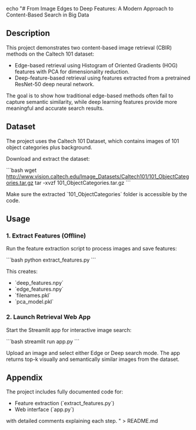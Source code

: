 echo "# From Image Edges to Deep Features: A Modern Approach to Content-Based Search in Big Data

## Description
This project demonstrates two content-based image retrieval (CBIR) methods on the Caltech 101 dataset:

- Edge-based retrieval using Histogram of Oriented Gradients (HOG) features with PCA for dimensionality reduction.
- Deep-feature-based retrieval using features extracted from a pretrained ResNet-50 deep neural network.

The goal is to show how traditional edge-based methods often fail to capture semantic similarity, while deep learning features provide more meaningful and accurate search results.

## Dataset
The project uses the Caltech 101 Dataset, which contains images of 101 object categories plus background.

Download and extract the dataset:

\`\`\`bash
wget http://www.vision.caltech.edu/Image_Datasets/Caltech101/101_ObjectCategories.tar.gz
tar -xvzf 101_ObjectCategories.tar.gz
\`\`\`

Make sure the extracted \`101_ObjectCategories\` folder is accessible by the code.

## Usage

### 1. Extract Features (Offline)
Run the feature extraction script to process images and save features:

\`\`\`bash
python extract_features.py
\`\`\`

This creates:

- \`deep_features.npy\`
- \`edge_features.npy\`
- \`filenames.pkl\`
- \`pca_model.pkl\`

### 2. Launch Retrieval Web App
Start the Streamlit app for interactive image search:

\`\`\`bash
streamlit run app.py
\`\`\`

Upload an image and select either Edge or Deep search mode. The app returns top-k visually and semantically similar images from the dataset.

## Appendix
The project includes fully documented code for:

- Feature extraction (\`extract_features.py\`)
- Web interface (\`app.py\`)

with detailed comments explaining each step.
" > README.md
